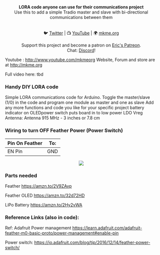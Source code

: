 <p align="center">
<b>LORA code anyone can use for their communications project</b><br>
Use this to add a simple Tradio master and slave with bi-directional communications between them<br><br>
<br>🐦 <a href="https://twitter.com/mkmeorg">Twitter</a>
| 📺 <a href="https://www.youtube.com/mkmeorg">YouTube</a>
| 🌍 <a href="http://www.mkme.org">mkme.org</a><br>
<br>
Support this project and become a patron on <a href="http://mkme.org/patreon">Eric's Patreon</a>.<br>
Chat: <a href="https://discord.gg/j9S4Fgv">Discord</a></b>!
</p>


Youtube : http://www.youtube.com/mkmeorg Website, Forum and store are at http://mkme.org

Full video here:
tbd

### Handy DIY LORA code

Simple LORA communications code for Arduino.  Toggle the master/slave (1/0) in the code and program one module as master and one as slave
Add any more functions and code you like for your specific project
battery indicator on OLEDpower switch puts board in to low power LDO Vreg
Antenna: Antenna 915 MHz - 3 inches or 7.8 cm
 
 ### Wiring to turn OFF Feather Power (Power Switch)
| Pin On Feather| To: |
| ---------- |----------------|
| EN Pin | GND  |


<p align="center">
  <img src="haddimghere"/>
</p>

### Parts needed

Feather https://amzn.to/2V9ZAvp

Feather OLED https://amzn.to/32d72HD

LiPo Battery https://amzn.to/2Hy2vWA

### Reference Links (also in code):

Ref: Adafruit Power management https://learn.adafruit.com/adafruit-feather-m0-basic-proto/power-management#enable-pin

Power switch: https://io.adafruit.com/blog/tip/2016/12/14/feather-power-switch/





